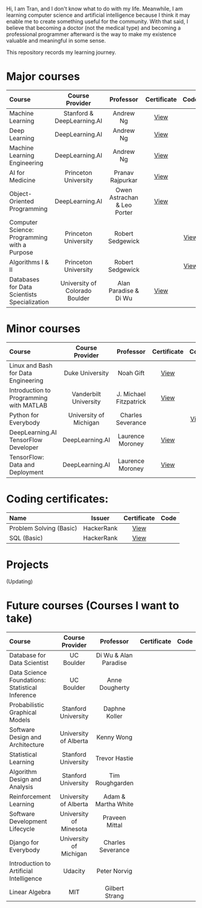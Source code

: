 Hi, I am Tran, and I don't know what to do with my life. Meanwhile, I am learning computer science and artificial intelligence because I think it may enable me to create something useful for the community. With that said, I believe that becoming a doctor (not the medical type) and becoming a professional programmer afterward is the way to make my existence valuable and meaningful in some sense.  

This repository records my learning journey. 

# Major courses

| Course                                        | Course Provider                    | Professor                     |Certificate     | Code            | Grade |
| :---                                          |    :----:                   |         :---:                 |  :---:         |           :---: | ---:  | 
| Machine Learning                              | Stanford & DeepLearning.AI  | Andrew Ng                     |  [View](https://www.coursera.org/account/accomplishments/specialization/certificate/QWATSCWEZND8)              |                 |  100.00%|
| Deep Learning                                 | DeepLearning.AI             | Andrew Ng                     |  [View](https://www.coursera.org/account/accomplishments/specialization/certificate/BX5PVVHUJJKW)              |                 |  96.69% |
| Machine Learning Engineering                  | DeepLearning.AI             | Andrew Ng                     |  [View](https://www.coursera.org/account/accomplishments/specialization/certificate/539JG4T2RW6E)              |                 |  99.50% |
| AI for Medicine                               | Princeton University        | Pranav Rajpurkar              |  [View](https://www.coursera.org/account/accomplishments/specialization/certificate/5YTXEMQSTBYR)              |                 |  98.11% |
| Object-Oriented Programming                   | DeepLearning.AI             | Owen Astrachan & Leo Porter   |  [View](https://www.coursera.org/account/accomplishments/specialization/certificate/EFGQH7E4YMCW)              |                 | 94.90%  | 
| Computer Science: Programming with a Purpose  | Princeton University        | Robert Sedgewick              |                |  [View](https://github.com/DeCuuTranVo/Computer-science-Programming-with-a-purpose-Princeton-Coursera)               |  96.43%| 
| Algorithms I & II                             | Princeton University        | Robert Sedgewick              |                |  [View](https://github.com/DeCuuTranVo/Algorithms-Princeton-Coursera)               | 96.70% |
|Databases for Data Scientists Specialization   | University of Colorado Boulder| Alan Paradise & Di Wu       | [View](https://www.coursera.org/account/accomplishments/specialization/certificate/HS4TSY3TFH36)               |                | 100%        | 

# Minor courses
| Course                                             | Course Provider                    | Professor                     |Certificate     | Code            | Grade |
| :---                                               |    :----:                   |         :---:                 |  :---:         |           :---: | ---:  |
| Linux and Bash for Data Engineering                | Duke University             | Noah Gift                     |[View](https://www.coursera.org/account/accomplishments/certificate/3G8UQD4YZWNY)                |                 | 100%   |
| Introduction to Programming with MATLAB            | Vanderbilt University       | J. Michael Fitzpatrick        |[View](https://www.coursera.org/account/accomplishments/certificate/ZXPKJMQ7DW9U)                |                 | 98.80% |
| Python for Everybody                               | University of Michigan      | Charles Severance             |                |[View](https://github.com/DeCuuTranVo/Python-for-Everybody)                 |  |
| DeepLearning.AI TensorFlow Developer               | DeepLearning.AI             | Laurence Moroney  |[View](https://www.coursera.org/account/accomplishments/specialization/certificate/EJEU8HKZN2WX) |                 | 98.97% |
| TensorFlow: Data and Deployment                    | DeepLearning.AI             | Laurence Moroney  |[View](https://www.coursera.org/account/accomplishments/specialization/certificate/4A2RZN9ZHCWL) |                 | 96.96% |


# Coding certificates:
| Name                                          | Issuer                      |       Certificate     | Code            |
| :---                                          |    :----:                   |         :---:         |            ---: |
| Problem Solving (Basic)                       | HackerRank                  |[View](https://www.hackerrank.com/certificates/9610c8c4c897)|                 |
| SQL (Basic)                                   | HackerRank                  |[View](https://www.hackerrank.com/certificates/41c1c938c92d)|                 |

# Projects
(Updating)

# Future courses (Courses I want to take)
| Course                                             | Course Provider                    | Professor                     |Certificate     | Code            |
| :---                                               |    :----:                   |         :---:                 |  :---:         |            ---: |
| Database for Data Scientist                        | UC Boulder                  | Di Wu & Alan Paradise         |                |                 |
| Data Science Foundations: Statistical Inference    | UC Boulder                  | Anne Dougherty                |                |                 |
| Probabilistic Graphical Models                     | Stanford University         | Daphne Koller                 |                |                 |
| Software Design and Architecture                   | University of Alberta       | Kenny Wong                    |                |                 |
| Statistical Learning                               | Stanford University         | Trevor Hastie                 |                |                 |
| Algorithm Design and Analysis                      | Stanford University         | Tim Roughgarden               |                |                 |
| Reinforcement Learning                             | University of Alberta       | Adam & Martha White           |                |                 |
| Software Development Lifecycle                     | University of Minesota      | Praveen Mittal                |                |                 |
| Django for Everybody                               | University of Michigan      | Charles Severance             |                |                 |
| Introduction to Artificial Intelligence            | Udacity                     | Peter Norvig                  |                |                 |
| Linear Algebra                                     | MIT                         | Gilbert Strang                |                |                 |
